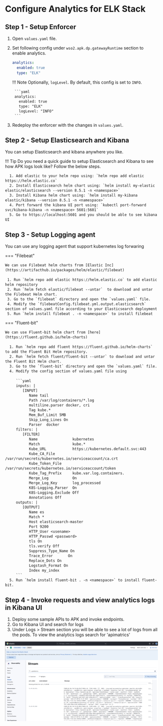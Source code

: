 # Configure Analytics for ELK Stack

## Step 1 - Setup Enforcer

1. Open `values.yaml` file.

2. Set following config under `wso2.apk.dp.gatewayRuntime` section to enable analytics.

    ```yaml
    analytics:
      enabled: true
      type: "ELK"
    ```

    !!! Note
        Optionally, `logLevel`. By default, this config is set to `INFO`.

        ```yaml
        analytics:
          enabled: true
          type: "ELK"
          logLevel: "INFO"
        ```

3. Redeploy the enforcer with the changes in `values.yaml`.

## Step 2 - Setup Elasticsearch and Kibana

You can setup Elasticsearch and kibana anywhere you like.

!!! Tip
      Do you need a quick guide to setup Elasticsearch and Kibana to see how APK logs look like? Follow the below steps.

      1. Add elastic to your helm repo using: `helm repo add elastic https://helm.elastic.co`
      2. Install Elasticsearch helm chart using: `helm install my-elastic elastic/elasticsearch --version 8.5.1 -n <namespace>` 
      3. Install Kibana helm chart using: `helm install my-kibana elastic/kibana --version 8.5.1 -n <namespace>` 
      4. Port forward the kibana UI port using: `kubectl port-forward svc/kibana-kibana -n <namespace> 5601:5601`
      5. Go to https://localhost:5601 and you should be able to see kibana UI




## Step 3 - Setup Logging agent 

   You can use any logging agent that support kubernetes log forwaring

=== "Filebeat"
    
    We can use Filebeat helm charts from [Elastic Inc](https://artifacthub.io/packages/helm/elastic/filebeat)

     1. Run `helm repo add elastic https://helm.elastic.co` to add elastic helm repository
     2. Run `helm fetch elastic/filebeat --untar`  to download and untar the Filebeat Helm chart.
     3. Go to the `filebeat` directory and open the `values.yaml` file.
     4. Modify the `filebeatConfig.filebeat.yml.output.elasticsearch` section of values.yaml file according to your Elasticsearch deployment
     5. Run `helm install filebeat . -n <namespace>` to install filebeat




=== "Fluent-bit"

    We can use Fluent-bit helm chart from [here](https://fluent.github.io/helm-charts)

      1. Run `helm repo add fluent https://fluent.github.io/helm-charts` to add the Fluent Bit Helm repository.
      2. Run `helm fetch fluent/fluent-bit --untar` to download and untar the Fluent Bit Helm chart.
      3. Go to the `fluent-bit` directory and open the `values.yaml` file.
      4. Modify the config section of values.yaml file using

         ```yaml
         inputs: |
            [INPUT]
               Name tail
               Path /var/log/containers/*.log
               multiline.parser docker, cri
               Tag kube.*
               Mem_Buf_Limit 5MB
               Skip_Long_Lines On
               Parser  docker
         filters: |
            [FILTER]
               Name                kubernetes
               Match               kube.*
               Kube_URL            https://kubernetes.default.svc:443
               Kube_CA_File        /var/run/secrets/kubernetes.io/serviceaccount/ca.crt
               Kube_Token_File     /var/run/secrets/kubernetes.io/serviceaccount/token
               Kube_Tag_Prefix     kube.var.log.containers.
               Merge_Log           On
               Merge_Log_Key       log_processed
               K8S-Logging.Parser  On
               K8S-Logging.Exclude Off
               Annotations Off
         outputs: |
            [OUTPUT]
               Name es
               Match *
               Host elasticsearch-master
               Port 9200
               HTTP_User <usename>
               HTTP_Passwd <password>
               tls On
               tls.verify Off
               Suppress_Type_Name On
               Trace_Error       On
               Replace_Dots On
               Logstash_Format On
               Index my_index
         ```
      5. Run `helm install fluent-bit . -n <namespace>` to install fluent-bit.

## Step 4 - Invoke requests and view analytics logs in Kibana UI

1. Deploy some sample APIs to APK and invoke endpoints.
2. Go to Kibana UI and search for logs
3. Under Logs > Stream section you will be able to see a lot of logs from all the pods. To view the analytics logs search for 'apimatrics'

[![Kibana logs](../../assets/img/analytics/kibana-logs-view.png)](../../assets/img/analytics/kibana-logs-view.png)

